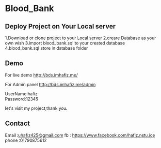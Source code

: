 # Blood_Bank 

Deploy Project on Your Local server
---------------------------------------
1.Download or clone project to your Local server
2.creare Database as your own wish 
3.import blood_bank.sql to your created database 
4.blood_bank.sql store in database folder 


 Demo
 ---------

For live demo 
http://bds.imhafiz.me/

For Admin panel 
http://bds.imhafiz.me/admin 

UserName:hafiz <br>
Password:12345

let's visit my project,thank you.

Contact
--------
Email  :uhafiz425@gmail.com
fb     : https://www.facebook.com/hafiz.nstu.ice
phone  :01790875612 


